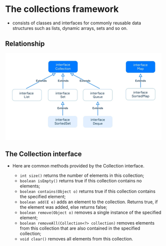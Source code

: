 # The collections framework

- consists of classes and interfaces for commonly reusable data structures such as lists, dynamic arrays, sets and so on.

## Relationship

![Relationship](images/framework.jpg)

## The Collection interface

- Here are common methods provided by the Collection interface.

  - `int size()` returns the number of elements in this collection;
  - `boolean isEmpty()` returns true if this collection contains no elements;
  - `boolean contains(Object o)` returns true if this collection contains the specified element;
  - `boolean add(E e)` adds an element to the collection. Returns true, if the element was added, else returns false;
  - `boolean remove(Object o)` removes a single instance of the specified element;
  - `boolean removeAll(Collection<?> collection)` removes elements from this collection that are also contained in the specified collection;
  - `void clear()` removes all elements from this collection.
